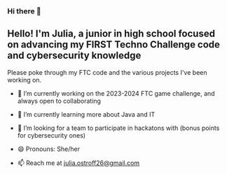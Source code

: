### Hi there 👋
## Hello! I'm Julia, a junior in high school focused on advancing my FIRST Techno Challenge code and cybersecurity knowledge

Please poke through my FTC code and the various projects I've been working on.


- 🔭 I’m currently working on the 2023-2024 FTC game challenge, and always open to collaborating 
- 🌱 I’m currently learning more about Java and IT 
- 🤔 I’m looking for a team to participate in hackatons with (bonus points for cybersecurity ones)
- 😄 Pronouns: She/her

- 📫 Reach me at julia.ostroff26@gmail.com
